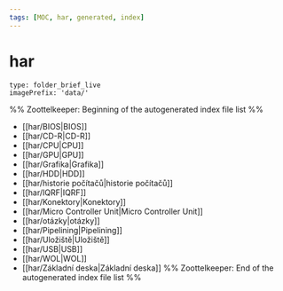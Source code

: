 ```yaml
---
tags: [MOC, har, generated, index]
---
```

# har
```ccard
type: folder_brief_live
imagePrefix: 'data/'
```
%% Zoottelkeeper: Beginning of the autogenerated index file list  %%
-  [[har/BIOS|BIOS]]
-  [[har/CD-R|CD-R]]
-  [[har/CPU|CPU]]
-  [[har/GPU|GPU]]
-  [[har/Grafika|Grafika]]
-  [[har/HDD|HDD]]
-  [[har/historie počítačů|historie počítačů]]
-  [[har/IQRF|IQRF]]
-  [[har/Konektory|Konektory]]
-  [[har/Micro Controller Unit|Micro Controller Unit]]
-  [[har/otázky|otázky]]
-  [[har/Pipelining|Pipelining]]
-  [[har/Uložiště|Uložiště]]
-  [[har/USB|USB]]
-  [[har/WOL|WOL]]
-  [[har/Základní deska|Základní deska]]
%% Zoottelkeeper: End of the autogenerated index file list  %%
